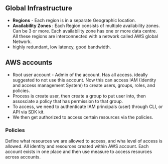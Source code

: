 ## Global Infrastructure
- **Regions** - Each region is in a separate Geographic location.
- **Availability Zones** : Each Region consists of multiple availability zones. Can be 3 or more. Each availability zone has one or more data centre.
All these regions are interconnected with a network called AWS global Network.
- highly redundant, low latency, good bandwidth.

## AWS accounts
- Root user account - Admin of the account. Has all access. ideally suggested to not use this account. Now this can access IAM (Identity and access management System) to create users, groups, roles, and policies. 
- Process is create user, then create a group to put user into, then assosciate a policy that has permission to that group.
- To access, we need to authenticate IAM principals (user) through CLI, or API via SDK kit.
- We then get authorized to access certain resources via the policies.

### Policies
Define what resources we are allowed to access, and wha level of access is allowed. All identity and resources created within AWS account. Each account exists in one place and then use measure to access resources across accounts.
